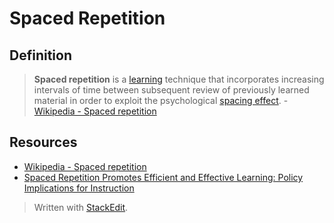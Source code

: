 # Spaced Repetition

## Definition

> **Spaced repetition** is a [learning](https://en.wikipedia.org/wiki/Learning "Learning") technique that incorporates increasing intervals of time between subsequent review of previously learned material in order to exploit the psychological [spacing effect](https://en.wikipedia.org/wiki/Spacing_effect "Spacing effect").
> \- [Wikipedia - Spaced repetition](https://en.wikipedia.org/wiki/Spaced_repetition)

## Resources

 - [Wikipedia - Spaced repetition](https://en.wikipedia.org/wiki/Spaced_repetition)
 - [Spaced Repetition Promotes Efficient and Effective Learning: Policy Implications for Instruction](https://www.dartmouth.edu/~cogedlab/pubs/Kang(2016,PIBBS).pdf)

> Written with [StackEdit](https://stackedit.io/).
<!--stackedit_data:
eyJoaXN0b3J5IjpbNjk5MTY5OTYsLTIwNzA4MDA0N119
-->